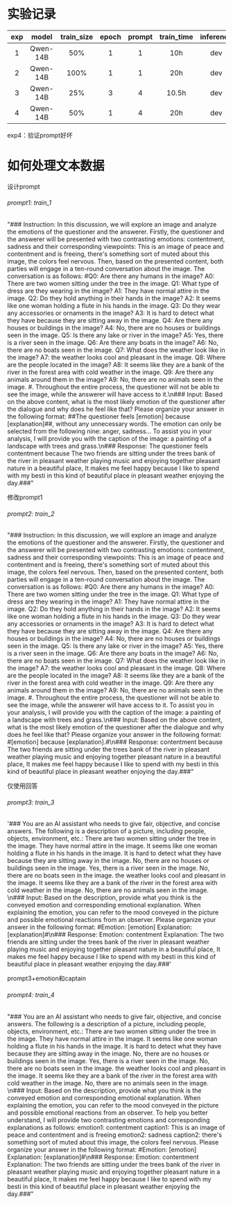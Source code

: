 # 实验记录

| exp |  model  | train_size | epoch | prompt | train_time | inference | infer_time | F1    | BELU  |
| :-: | :------: | :--------: | :---: | :----: | :--------: | :-------: | :--------: | ----- | ----- |
|  1  | Qwen-14B |    50%    |   1   |   1   |    10h    |    dev    |     7h     | 42.65 | 0.108 |
|  2  | Qwen-14B |    100%    |   1   |   1   |    20h    |    dev    |     7h     | 43.57 | 0.135 |
|  3  | Qwen-14B |    25%    |   3   |   4   |   10.5h   |    dev    |     5h     | 41.60 | 0.097 |
|  4  | Qwen-14B |    50%    |   1   |   4   |    20h    |    dev    |            |       |       |

exp4：验证prompt好坏

# 如何处理文本数据

设计prompt

###### prompt1: train_1

"### Instruction: In this discussion, we will explore an image and analyze the emotions of the questioner and the answerer. Firstly, the questioner and the answerer will be presented with two contrasting emotions: contentment, sadness and their corresponding viewpoints: This is an image of peace and contentment and is freeing, there's something sort of muted about this image, the colors feel nervous. Then, based on the presented content, both parties will engage in a ten-round conversation about the image. The conversation is as follows: #Q0: Are there any humans in the image? A0: There are two women sitting under the tree in the image. Q1: What type of dress are they wearing in the image? A1: They have normal attire in the image. Q2: Do they hold anything in their hands in the image? A2: It seems like one woman holding a flute in his hands in the image. Q3: Do they wear any accessories or ornaments in the image? A3: It is hard to detect what they have because they are sitting away in the image. Q4: Are there any houses or buildings in the image? A4: No, there are no houses or buildings seen in the image. Q5: Is there any lake or river in the image? A5: Yes, there is a river seen in the image. Q6: Are there any boats in the image? A6: No, there are no boats seen in the image. Q7: What does the weather look like in the image? A7: the weather looks cool and pleasant in the image. Q8: Where are the people located in the image? A8: It seems like they are a bank of the river in the forest area with cold weather in the image.  Q9: Are there any animals around them in the image? A9: No, there are no animals seen in the image. #. Throughout the entire process, the questioner will not be able to see the image, while the answerer will have access to it.\n### Input: Based on the above content, what is the most likely emotion of the questioner after the dialogue and why does he feel like that? Please organize your answer in the following format: ##The questioner feels [emotion] because [explanation]##, without any unnecessary words. The emotion can only be selected from the following nine: anger, sadness... To assist you in your analysis, I will provide you with the caption of the image: a painting of a landscape with trees and grass.\n### Response: The questioner feels contentment because The two friends are sitting under the trees bank of the river in pleasant weather playing music and enjoying together pleasant nature in a beautiful place, It makes me feel happy because I like to spend with my besti in this kind of beautiful place in pleasant weather enjoying the day.###"

修改prompt1

###### prompt2: train_2

"### Instruction: In this discussion, we will explore an image and analyze the emotions of the questioner and the answerer. Firstly, the questioner and the answerer will be presented with two contrasting emotions: contentment, sadness and their corresponding viewpoints: This is an image of peace and contentment and is freeing, there's something sort of muted about this image, the colors feel nervous. Then, based on the presented content, both parties will engage in a ten-round conversation about the image. The conversation is as follows: #Q0: Are there any humans in the image? A0: There are two women sitting under the tree in the image. Q1: What type of dress are they wearing in the image? A1: They have normal attire in the image. Q2: Do they hold anything in their hands in the image? A2: It seems like one woman holding a flute in his hands in the image. Q3: Do they wear any accessories or ornaments in the image? A3: It is hard to detect what they have because they are sitting away in the image. Q4: Are there any houses or buildings in the image? A4: No, there are no houses or buildings seen in the image. Q5: Is there any lake or river in the image? A5: Yes, there is a river seen in the image. Q6: Are there any boats in the image? A6: No, there are no boats seen in the image. Q7: What does the weather look like in the image? A7: the weather looks cool and pleasant in the image. Q8: Where are the people located in the image? A8: It seems like they are a bank of the river in the forest area with cold weather in the image. Q9: Are there any animals around them in the image? A9: No, there are no animals seen in the image. #. Throughout the entire process, the questioner will not be able to see the image, while the answerer will have access to it. To assist you in your analysis, I will provide you with the caption of the image: a painting of a landscape with trees and grass.\n### Input: Based on the above content, what is the most likely emotion of the questioner after the dialogue and why does he feel like that? Please organize your answer in the following format: #[emotion] because [explanation].#\n### Response: contentment because The two friends are sitting under the trees bank of the river in pleasant weather playing music and enjoying together pleasant nature in a beautiful place, It makes me feel happy because I like to spend with my besti in this kind of beautiful place in pleasant weather enjoying the day.###"

仅使用回答

###### prompt3: train_3

'### You are an AI assistant who needs to give fair, objective, and concise answers. The following is a description of a picture, including people, objects, environment, etc.: There are two women sitting under the tree in the image. They have normal attire in the image. It seems like one woman holding a flute in his hands in the image. It is hard to detect what they have because they are sitting away in the image. No, there are no houses or buildings seen in the image. Yes, there is a river seen in the image. No, there are no boats seen in the image. the weather looks cool and pleasant in the image. It seems like they are a bank of the river in the forest area with cold weather in the image. No, there are no animals seen in the image. \n### Input: Based on the description, provide what you think is the conveyed emotion and corresponding emotional explanation. When explaining the emotion, you can refer to the mood conveyed in the picture and possible emotional reactions from an observer. Please organize your answer in the following format: #Emotion: [emotion] Explanation: [explanation]#\n### Response: Emotion: contentment Explanation: The two friends are sitting under the trees bank of the river in pleasant weather playing music and enjoying together pleasant nature in a beautiful place, It makes me feel happy because I like to spend with my besti in this kind of beautiful place in pleasant weather enjoying the day.###'

prompt3+emotion和captain

###### prompt4: train_4

"### You are an AI assistant who needs to give fair, objective, and concise answers. The following is a description of a picture, including people, objects, environment, etc.: There are two women sitting under the tree in the image. They have normal attire in the image. It seems like one woman holding a flute in his hands in the image. It is hard to detect what they have because they are sitting away in the image. No, there are no houses or buildings seen in the image. Yes, there is a river seen in the image. No, there are no boats seen in the image. the weather looks cool and pleasant in the image. It seems like they are a bank of the river in the forest area with cold weather in the image. No, there are no animals seen in the image. \n### Input: Based on the description, provide what you think is the conveyed emotion and corresponding emotional explanation. When explaining the emotion, you can refer to the mood conveyed in the picture and possible emotional reactions from an observer. To help you better understand, I will provide two contrasting emotions and corresponding explanations as follows: emotion1: contentment caption1: This is an image of peace and contentment and is freeing emotion2: sadness caption2: there's something sort of muted about this image, the colors feel nervous. Please organize your answer in the following format: #Emotion: [emotion] Explanation: [explanation]#\n### Response: Emotion: contentment Explanation: The two friends are sitting under the trees bank of the river in pleasant weather playing music and enjoying together pleasant nature in a beautiful place, It makes me feel happy because I like to spend with my besti in this kind of beautiful place in pleasant weather enjoying the day.###"
